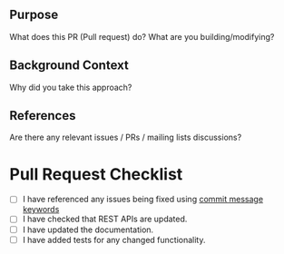 ## Purpose

What does this PR (Pull request) do? What are you building/modifying?

## Background Context

Why did you take this approach?

## References

Are there any relevant issues / PRs / mailing lists discussions?

# Pull Request Checklist

* [ ] I have referenced any issues being fixed using [commit message keywords](https://help.github.com/articles/closing-issues-using-keywords/)
* [ ] I have checked that REST APIs are updated.
* [ ] I have updated the documentation.
* [ ] I have added tests for any changed functionality.